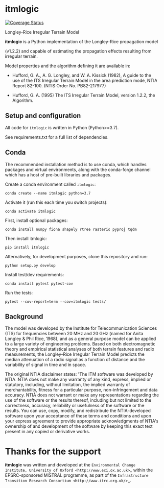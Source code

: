 itmlogic
====
[![Coverage Status](https://coveralls.io/repos/github/edwardoughton/itmlogic/badge.svg?branch=master)](https://coveralls.io/github/edwardoughton/itmlogic?branch=master)

Longley-Rice Irregular Terrain Model

**itmlogic** is a Python implementation of the Longley-Rice propagation model

(v1.2.2) and capable of estimating the propagation effects resulting from
irregular terrain.

Model properties and the algorithm defining it are available in:

* Hufford, G. A., A. G. Longley, and W. A. Kissick (1982), A guide    to the use of the ITS Irregular Terrain Model in the area
  prediction mode, NTIA Report 82-100. (NTIS Order No. PB82-217977)

* Hufford, G. A. (1995) The ITS Irregular Terrain Model, version
  1.2.2, the Algorithm.

Setup and configuration
-----------------------

All code for ``itmlogic`` is written in Python (Python>=3.7).

See requirements.txt for a full list of dependencies.

Conda
-----

The recommended installation method is to use conda, which handles packages and virtual environments, along with the conda-forge channel which has a host of pre-built libraries and packages.

Create a conda environment called ``itmlogic``:

    conda create --name itmlogic python=3.7

Activate it (run this each time you switch projects):

    conda activate itmlogic

First, install optional packages:

    conda install numpy fiona shapely rtree rasterio pyproj tqdm

Then install itmlogic:

    pip install itmlogic

Alternatively, for development purposes, clone this repository and run:

    python setup.py develop

Install test/dev requirements:

    conda install pytest pytest-cov

Run the tests:

    pytest --cov-report=term --cov=itmlogic tests/

Background
----------

The model was developed by the Institute for Telecommunication Sciences (ITS) for frequencies
between 20 MHz and 20 GHz (named for Anita Longley & Phil Rice, 1968), and as a general
purpose model can be applied to a large variety of engineering problems. Based on
both electromagnetic theory and empirical statistical analyses of both terrain features and
radio measurements, the Longley-Rice Irregular Terrain Model predicts the median attenuation
of a radio signal as a function of distance and the variability of signal in time and in space.

The original NTIA disclaimer states: 'The ITM software was developed by NTIA. NTIA does not
make any warranty of any kind, express, implied or statutory, including, without limitation,
the implied warranty of merchantability, fitness for a particular purpose, non-infringement
and data accuracy. NTIA does not warrant or make any representations regarding the use of
the software or the results thereof, including but not limited to the correctness, accuracy,
reliability or usefulness of the software or the results. You can use, copy, modify, and
redistribute the NTIA-developed software upon your acceptance of these terms and conditions
and upon your express agreement to provide appropriate acknowledgments of NTIA's ownership
of and development of the software by keeping this exact text present in any copied or
derivative works.

Thanks for the support
======================

**itmlogic** was written and developed at the `Environmental Change Institute, University of Oxford <http://www.eci.ox.ac.uk>`_ within the EPSRC-sponsored MISTRAL programme, as part of the `Infrastructure Transition Research Consortium <http://www.itrc.org.uk/>`_.
